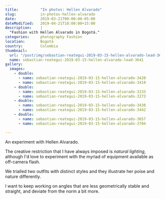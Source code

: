 ```yaml
---
title:          "In photos: Hellen Alvarado"
slug:           in-photos-hellen-alvarado
date:           2019-03-21T00:00:00-05:00
dateModified:   2019-04-21T10:00:00+15:00
description:    |
  "Fashion with Hellen Alvarado in Bogotá."
categories:     photography Fashion
location:       Bogotá
country:        Colombia
thumbnail:
  url: "/post/img/sebastian-reategui-2019-03-15-hellen-alvarado-lead-3641.jpg"
  name: sebastian-reategui-2019-03-15-hellen-alvarado-lead-3641
gallery:
  images:
    - double:
      - name: sebastian-reategui-2019-03-15-hellen-alvarado-3420
      - name: sebastian-reategui-2019-03-15-hellen-alvarado-3419
    - double:
      - name: sebastian-reategui-2019-03-15-hellen-alvarado-3233
      - name: sebastian-reategui-2019-03-15-hellen-alvarado-3273
    - double:
      - name: sebastian-reategui-2019-03-15-hellen-alvarado-3438
      - name: sebastian-reategui-2019-03-15-hellen-alvarado-3442
    - double:
      - name: sebastian-reategui-2019-03-15-hellen-alvarado-3657
      - name: sebastian-reategui-2019-03-15-hellen-alvarado-3704

---
```


An experiment with Hellen Alvarado.

The creative restriction that I have always imposed is *natural lighting*, although I'd love to experiment with the myriad of equipment available as off-camera flash.

We trialled two outfits with distinct styles and they illustrate her poise and nature differently.

I want to keep working on angles that are less geometrically stable and straight, and deviate from the norm a bit more.

